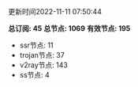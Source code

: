 更新时间2022-11-11 07:50:44

**总订阅: 45**
**总节点: 1069**
**有效节点: 195**
- ssr节点: 11
- trojan节点: 37
- v2ray节点: 143
- ss节点: 4

